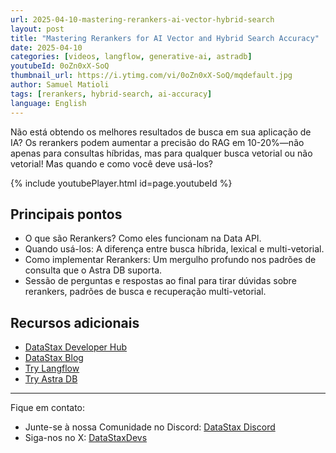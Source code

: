 ```yaml
---
url: 2025-04-10-mastering-rerankers-ai-vector-hybrid-search
layout: post
title: "Mastering Rerankers for AI Vector and Hybrid Search Accuracy"
date: 2025-04-10
categories: [videos, langflow, generative-ai, astradb]
youtubeId: 0oZn0xX-SoQ
thumbnail_url: https://i.ytimg.com/vi/0oZn0xX-SoQ/mqdefault.jpg
author: Samuel Matioli
tags: [rerankers, hybrid-search, ai-accuracy]
language: English
---
```


Não está obtendo os melhores resultados de busca em sua aplicação de IA? Os rerankers podem aumentar a precisão do RAG em 10-20%—não apenas para consultas híbridas, mas para qualquer busca vetorial ou não vetorial! Mas quando e como você deve usá-los?

{% include youtubePlayer.html id=page.youtubeId  %}

## Principais pontos

- O que são Rerankers? Como eles funcionam na Data API.
- Quando usá-los: A diferença entre busca híbrida, lexical e multi-vetorial.
- Como implementar Rerankers: Um mergulho profundo nos padrões de consulta que o Astra DB suporta.
- Sessão de perguntas e respostas ao final para tirar dúvidas sobre rerankers, padrões de busca e recuperação multi-vetorial.

## Recursos adicionais

- [DataStax Developer Hub](https://dtsx.io/devhub)
- [DataStax Blog](https://dtsx.io/howto)
- [Try Langflow](https://dtsx.io/trylangflow)
- [Try Astra DB](https://dtsx.io/40kQpI6)

---

Fique em contato:
- Junte-se à nossa Comunidade no Discord: [DataStax Discord](https://discord.gg/datastax)
- Siga-nos no X: [DataStaxDevs](https://x.com/DataStaxDevs)